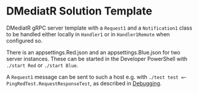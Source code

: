 # DMediatR Solution Template

DMediatR gRPC server template with a `Request1` and a `Notification1` class to
be handled either locally in `Handler1`  or in `Handler1Remote` when configured
so.

There is an appsettings.Red.json and an appsettings.Blue.json for two server
instances. These can be started in the Developer PowerShell with `./start Red`
or `./start Blue`.

A `Request1` message can be sent to such a host e.g. with `./test test =~
PingRedTest.RequestResponseTest`, as described in
[Debugging](https://toniarnold.github.io/DMediatR/docs/debugging.html).

